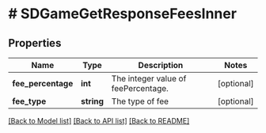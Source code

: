 # # SDGameGetResponseFeesInner

## Properties

Name | Type | Description | Notes
------------ | ------------- | ------------- | -------------
**fee_percentage** | **int** | The integer value of feePercentage. | [optional]
**fee_type** | **string** | The type of fee | [optional]

[[Back to Model list]](../../README.md#models) [[Back to API list]](../../README.md#endpoints) [[Back to README]](../../README.md)
